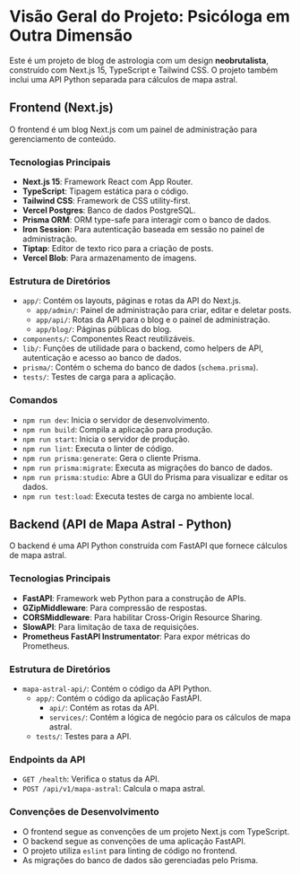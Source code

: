 # Visão Geral do Projeto: Psicóloga em Outra Dimensão

Este é um projeto de blog de astrologia com um design **neobrutalista**, construído com Next.js 15, TypeScript e Tailwind CSS. O projeto também inclui uma API Python separada para cálculos de mapa astral.

## Frontend (Next.js)

O frontend é um blog Next.js com um painel de administração para gerenciamento de conteúdo.

### Tecnologias Principais

- **Next.js 15**: Framework React com App Router.
- **TypeScript**: Tipagem estática para o código.
- **Tailwind CSS**: Framework de CSS utility-first.
- **Vercel Postgres**: Banco de dados PostgreSQL.
- **Prisma ORM**: ORM type-safe para interagir com o banco de dados.
- **Iron Session**: Para autenticação baseada em sessão no painel de administração.
- **Tiptap**: Editor de texto rico para a criação de posts.
- **Vercel Blob**: Para armazenamento de imagens.

### Estrutura de Diretórios

- `app/`: Contém os layouts, páginas e rotas da API do Next.js.
  - `app/admin/`: Painel de administração para criar, editar e deletar posts.
  - `app/api/`: Rotas da API para o blog e o painel de administração.
  - `app/blog/`: Páginas públicas do blog.
- `components/`: Componentes React reutilizáveis.
- `lib/`: Funções de utilidade para o backend, como helpers de API, autenticação e acesso ao banco de dados.
- `prisma/`: Contém o schema do banco de dados (`schema.prisma`).
- `tests/`: Testes de carga para a aplicação.

### Comandos

- `npm run dev`: Inicia o servidor de desenvolvimento.
- `npm run build`: Compila a aplicação para produção.
- `npm run start`: Inicia o servidor de produção.
- `npm run lint`: Executa o linter de código.
- `npm run prisma:generate`: Gera o cliente Prisma.
- `npm run prisma:migrate`: Executa as migrações do banco de dados.
- `npm run prisma:studio`: Abre a GUI do Prisma para visualizar e editar os dados.
- `npm run test:load`: Executa testes de carga no ambiente local.

## Backend (API de Mapa Astral - Python)

O backend é uma API Python construída com FastAPI que fornece cálculos de mapa astral.

### Tecnologias Principais

- **FastAPI**: Framework web Python para a construção de APIs.
- **GZipMiddleware**: Para compressão de respostas.
- **CORSMiddleware**: Para habilitar Cross-Origin Resource Sharing.
- **SlowAPI**: Para limitação de taxa de requisições.
- **Prometheus FastAPI Instrumentator**: Para expor métricas do Prometheus.

### Estrutura de Diretórios

- `mapa-astral-api/`: Contém o código da API Python.
  - `app/`: Contém o código da aplicação FastAPI.
    - `api/`: Contém as rotas da API.
    - `services/`: Contém a lógica de negócio para os cálculos de mapa astral.
  - `tests/`: Testes para a API.

### Endpoints da API

- `GET /health`: Verifica o status da API.
- `POST /api/v1/mapa-astral`: Calcula o mapa astral.

### Convenções de Desenvolvimento

- O frontend segue as convenções de um projeto Next.js com TypeScript.
- O backend segue as convenções de uma aplicação FastAPI.
- O projeto utiliza `eslint` para linting de código no frontend.
- As migrações do banco de dados são gerenciadas pelo Prisma.

